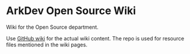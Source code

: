 # ArkDev Open Source Wiki

Wiki for the Open Source department.

Use [GitHub wiki](https://github.com/osark/OpenSourceWiki/wiki) for the actual wiki content. The repo is used for resource files mentioned in the wiki pages.
